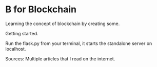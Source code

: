# B for Blockchain

Learning the concept of blockchain by creating some.

Getting started.

Run the flask.py from your terminal, it starts the standalone server on localhost.

Sources: Multiple articles that I read on the internet.
